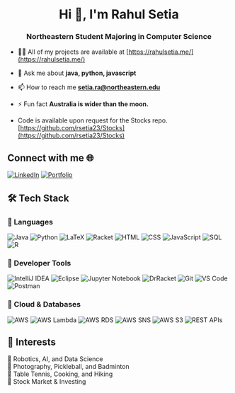 <h1 align="center">Hi 👋, I'm Rahul Setia</h1>
<h3 align="center">Northeastern Student Majoring in Computer Science</h3>

- 👨‍💻 All of my projects are available at [https://rahulsetia.me/](https://rahulsetia.me/)

- 💬 Ask me about **java, python, javascript**

- 📫 How to reach me **setia.ra@northeastern.edu**

- ⚡ Fun fact **Australia is wider than the moon.**

- Code is available upon request for the Stocks repo. [https://github.com/rsetia23/Stocks](https://github.com/rsetia23/Stocks)


## Connect with me 🌐
[![LinkedIn](https://img.shields.io/badge/LinkedIn-0077B5?style=for-the-badge&logo=linkedin&logoColor=white)](https://linkedin.com/in/rahulsetia0/)
[![Portfolio](https://img.shields.io/badge/-Portfolio-000000?style=for-the-badge&logo=html5&logoColor=white)](https://rahulsetia.me)

## 🛠 Tech Stack

### 🔹 Languages  
![Java](https://img.shields.io/badge/Java-007396?style=for-the-badge&logo=java&logoColor=white)
![Python](https://img.shields.io/badge/Python-3776AB?style=for-the-badge&logo=python&logoColor=white)
![LaTeX](https://img.shields.io/badge/LaTeX-008080?style=for-the-badge&logo=latex&logoColor=white)
![Racket](https://img.shields.io/badge/Racket-9F1D35?style=for-the-badge&logo=racket&logoColor=white)
![HTML](https://img.shields.io/badge/HTML5-E34F26?style=for-the-badge&logo=html5&logoColor=white)
![CSS](https://img.shields.io/badge/CSS3-1572B6?style=for-the-badge&logo=css3&logoColor=white)
![JavaScript](https://img.shields.io/badge/JavaScript-F7DF1E?style=for-the-badge&logo=javascript&logoColor=black)
![SQL](https://img.shields.io/badge/SQL-4479A1?style=for-the-badge&logo=postgresql&logoColor=white)
![R](https://img.shields.io/badge/R-276DC3?style=for-the-badge&logo=r&logoColor=white)

### 🔹 Developer Tools  
![IntelliJ IDEA](https://img.shields.io/badge/IntelliJ%20IDEA-000000?style=for-the-badge&logo=intellij-idea&logoColor=white)
![Eclipse](https://img.shields.io/badge/Eclipse-2C2255?style=for-the-badge&logo=eclipse&logoColor=white)
![Jupyter Notebook](https://img.shields.io/badge/Jupyter-F37626?style=for-the-badge&logo=jupyter&logoColor=white)
![DrRacket](https://img.shields.io/badge/DrRacket-9F1D35?style=for-the-badge&logo=racket&logoColor=white)
![Git](https://img.shields.io/badge/Git-F05032?style=for-the-badge&logo=git&logoColor=white)
![VS Code](https://img.shields.io/badge/VS%20Code-007ACC?style=for-the-badge&logo=visual-studio-code&logoColor=white)
![Postman](https://img.shields.io/badge/Postman-FF6C37?style=for-the-badge&logo=postman&logoColor=white)

### 🔹 Cloud & Databases  
![AWS](https://img.shields.io/badge/AWS-232F3E?style=for-the-badge&logo=amazonaws&logoColor=white)
![AWS Lambda](https://img.shields.io/badge/AWS%20Lambda-FF9900?style=for-the-badge&logo=awslambda&logoColor=white)
![AWS RDS](https://img.shields.io/badge/AWS%20RDS-527FFF?style=for-the-badge&logo=amazonrds&logoColor=white)
![AWS SNS](https://img.shields.io/badge/AWS%20SNS-FF4F8B?style=for-the-badge&logo=amazonsns&logoColor=white)
![AWS S3](https://img.shields.io/badge/AWS%20S3-569A31?style=for-the-badge&logo=amazons3&logoColor=white)
![REST APIs](https://img.shields.io/badge/REST%20APIs-FF6C37?style=for-the-badge&logo=postman&logoColor=white)


## 🎯 Interests  
📌 Robotics, AI, and Data Science  
📌 Photography, Pickleball, and Badminton  
📌 Table Tennis, Cooking, and Hiking  
📌 Stock Market & Investing  




